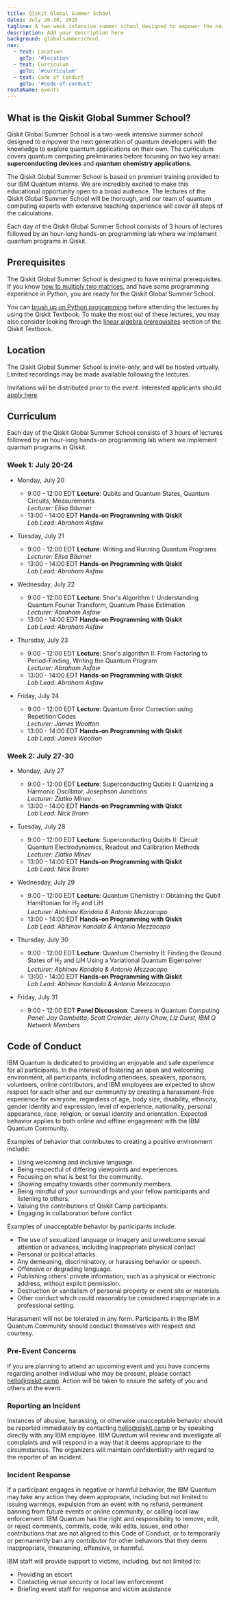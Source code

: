 ```yaml
---
title: Qiskit Global Summer School
dates: July 20-30, 2020
tagline: A two-week intensive summer school designed to empower the next generation of quantum developers with the knowledge to explore quantum applications on their own.
description: Add your description here
background: globalsummerschool
nav:
  - text: Location
    goTo: '#location'
  - text: Curriculum
    goTo: '#curriculum'
  - text: Code of Conduct
    goTo: '#code-of-conduct'
routeName: events
---
```


## What is the Qiskit Global Summer School?
Qiskit Global Summer School is a two-week intensive summer school designed to empower the next generation of quantum developers with the knowledge to explore quantum applications on their own. The curriculum covers quantum computing preliminaries before focusing on two key areas: **superconducting devices** and **quantum chemistry applications**.

The Qiskit Global Summer School is based on premium training provided to our IBM Quantum interns. We are incredibly excited to make this educational opportunity open to a broad audience. The lectures of the Qiskit Global Summer School will be thorough, and our team of quantum computing experts with extensive teaching experience will cover all steps of the calculations.

Each day of the Qiskit Global Summer School consists of 3 hours of lectures followed by an hour-long hands-on programming lab where we implement quantum programs in Qiskit.

## Prerequisites
The Qiskit Global Summer School is designed to have minimal prerequisites. If you know [how to multiply two matrices](https://www.khanacademy.org/math/precalculus/x9e81a4f98389efdf:matrices/x9e81a4f98389efdf:multiplying-matrices-by-matrices/v/matrix-multiplication-intro), and have some programming experience in Python, you are ready for the Qiskit Global Summer School.

You can [brush up on Python programming](https://qiskit.org/textbook/ch-prerequisites/python-and-jupyter-notebooks.html) before attending the lectures by using the Qiskit Textbook. To make the most out of these lectures, you may also consider looking through the [linear algebra prerequisites](https://qiskit.org/textbook/ch-prerequisites/linear_algebra.html) section of the Qiskit Textbook.

## Location

The Qiskit Global Summer School is invite-only, and will be hosted virtually. Limited recordings may be made available following the lectures. 

Invitations will be distributed prior to the event. Interested applicants should [apply here](https://www.eventbrite.com/e/qiskit-global-summer-school-tickets-108899074062).

## Curriculum
Each day of the Qiskit Global Summer School consists of 3 hours of lectures followed by an hour-long hands-on programming lab where we implement quantum programs in Qiskit.

### Week 1: July 20-24
-	Monday, July 20
	- 9:00 - 12:00 EDT **Lecture**: Qubits and Quantum States, Quantum Circuits, Measurements\
	_Lecturer: Elisa B&auml;umer_
	-	13:00 - 14:00 EDT **Hands-on Programming with Qiskit**\
	_Lab Lead: Abraham Asfaw_

-	Tuesday, July 21
	- 9:00 - 12:00 EDT **Lecture**: Writing and Running Quantum Programs\
	_Lecturer: Elisa B&auml;umer_
	-	13:00 - 14:00 EDT **Hands-on Programming with Qiskit**\
	_Lab Lead: Abraham Asfaw_

-	Wednesday, July 22
	- 9:00 - 12:00 EDT **Lecture**: Shor's Algorithm I: Understanding Quantum Fourier Transform, Quantum Phase Estimation\
	_Lecturer: Abraham Asfaw_
	-	13:00 - 14:00 EDT **Hands-on Programming with Qiskit**\
	_Lab Lead: Abraham Asfaw_

-	Thursday, July 23
	- 9:00 - 12:00 EDT **Lecture**: Shor's algorithm II: From Factoring to Period-Finding, Writing the Quantum Program\
	_Lecturer: Abraham Asfaw_
	-	13:00 - 14:00 EDT **Hands-on Programming with Qiskit**\
	_Lab Lead: Abraham Asfaw_

-	Friday, July 24
	- 9:00 - 12:00 EDT **Lecture**: Quantum Error Correction using Repetition Codes\
	_Lecturer: James Wootton_
	-	13:00 - 14:00 EDT **Hands-on Programming with Qiskit**\
	_Lab Lead: James Wootton_

### Week 2: July 27-30
-	Monday, July 27
	- 9:00 - 12:00 EDT **Lecture**: Superconducting Qubits I: Quantizing a Harmonic Oscillator, Josephson Junctions\
	_Lecturer: Zlatko Minev_
	-	13:00 - 14:00 EDT **Hands-on Programming with Qiskit**\
	_Lab Lead: Nick Bronn_

-	Tuesday, July 28
	- 9:00 - 12:00 EDT **Lecture**: Superconducting Qubits II: Circuit Quantum Electrodynamics, Readout and Calibration Methods\
	_Lecturer: Zlatko Minev_
	-	13:00 - 14:00 EDT **Hands-on Programming with Qiskit**\
	_Lab Lead: Nick Bronn_

-	Wednesday, July 29
	- 9:00 - 12:00 EDT **Lecture**: Quantum Chemistry I: Obtaining the Qubit Hamiltonian for H<sub>2</sub> and LiH\
	_Lecturer: Abhinav Kandala & Antonio Mezzacapo_
	-	13:00 - 14:00 EDT **Hands-on Programming with Qiskit**\
	_Lab Lead: Abhinav Kandala & Antonio Mezzacapo_

-	Thursday, July 30
	- 9:00 - 12:00 EDT **Lecture**: Quantum Chemistry II: Finding the Ground States of H<sub>2</sub> and LiH Using a Variational Quantum Eigensolver\
	_Lecturer: Abhinav Kandala & Antonio Mezzacapo_
	-	13:00 - 14:00 EDT **Hands-on Programming with Qiskit**\
	_Lab Lead: Abhinav Kandala & Antonio Mezzacapo_

-	Friday, July 31
	- 9:00 - 12:00 EDT **Panel Discussion**: Careers in Quantum Computing\
	_Panel: Jay Gambetta, Scott Crowder, Jerry Chow, Liz Durst, IBM Q Network Members_

## Code of Conduct

IBM Quantum is dedicated to providing an enjoyable and safe experience for all participants. In the interest of fostering an open and welcoming environment, all participants, including attendees, speakers, sponsors, volunteers, online contributors, and IBM employees are expected to show respect for each other and our community by creating a harassment-free experience for everyone, regardless of age, body size, disability, ethnicity, gender identity and expression, level of experience, nationality, personal appearance, race, religion, or sexual identity and orientation. Expected behavior applies to both online and offline engagement with the IBM Quantum Community.

Examples of behavior that contributes to creating a positive environment include:

- Using welcoming and inclusive language.
- Being respectful of differing viewpoints and experiences.
- Focusing on what is best for the community.
- Showing empathy towards other community members.
- Being mindful of your surroundings and your fellow participants and listening to others.
- Valuing the contributions of Qiskit Camp participants.
- Engaging in collaboration before conflict

Examples of unacceptable behavior by participants include:

- The use of sexualized language or imagery and unwelcome sexual attention or advances, including inappropriate physical contact
- Personal or political attacks.
- Any demeaning, discriminatory, or harassing behavior or speech.
- Offensive or degrading language.
- Publishing others' private information, such as a physical or electronic address, without explicit permission.
- Destruction or vandalism of personal property or event site or materials.
- Other conduct which could reasonably be considered inappropriate in a professional setting.

Harassment will not be tolerated in any form. Participants in the IBM Quantum Community should conduct themselves with respect and courtesy.

### Pre-Event Concerns

If you are planning to attend an upcoming event and you have concerns regarding another individual who may be present, please contact [hello@qiskit.camp](mailto:hello@qiskit.camp). Action will be taken to ensure the safety of you and others at the event.

### Reporting an Incident

Instances of abusive, harassing, or otherwise unacceptable behavior should be reported immediately by contacting [hello@qiskit.camp](mailto:hello@qiskit.camp) or by speaking directly with any IBM employee. IBM Quantum will review and investigate all complaints and will respond in a way that it deems appropriate to the circumstances. The organizers will maintain confidentiality with regard to the reporter of an incident.

### Incident Response

If a participant engages in negative or harmful behavior, the IBM Quantum may take any action they deem appropriate, including but not limited to issuing warnings, expulsion from an event with no refund, permanent banning from future events or online community, or calling local law enforcement. IBM Quantum has the right and responsibility to remove, edit, or reject comments, commits, code, wiki edits, issues, and other contributions that are not aligned to this Code of Conduct, or to temporarily or permanently ban any contributor for other behaviors that they deem inappropriate, threatening, offensive, or harmful.

IBM staff will provide support to victims, including, but not limited to:

- Providing an escort
- Contacting venue security or local law enforcement
- Briefing event staff for response and victim assistance
